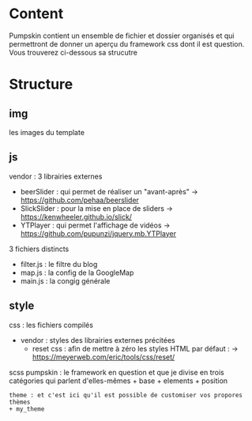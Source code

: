Content
=======
Pumpskin contient un ensemble de fichier et dossier organisés et qui permettront de donner un aperçu du framework css dont il est question.
Vous trouverez ci-dessous sa strucutre

Structure
=========

img
---
  les images du template

js
---
  vendor : 3 librairies externes
  + beerSlider : qui permet de réaliser un "avant-après" -> https://github.com/pehaa/beerslider
  + SlickSlider : pour la mise en place de sliders -> https://kenwheeler.github.io/slick/
  + YTPlayer : qui permet l'affichage de vidéos -> https://github.com/pupunzi/jquery.mb.YTPlayer

  3 fichiers distincts
  + filter.js : le filtre du blog
  + map.js : la config de la GoogleMap
  + main.js : la congig générale

style
-----
  css : les fichiers compilés
  + vendor : styles des librairies externes précitées
    + reset css : afin de mettre à zéro les styles HTML par défaut : -> https://meyerweb.com/eric/tools/css/reset/

  scss
    pumpskin : le framework en question et que je divise en trois catégories qui parlent d'elles-mêmes
    + base
    + elements
    + position

    theme : et c'est ici qu'il est possible de customiser vos propores thèmes
    + my_theme